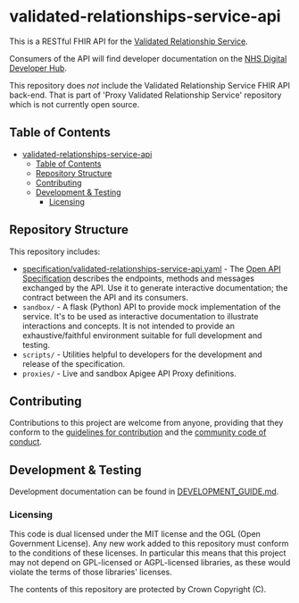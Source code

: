 # validated-relationships-service-api

This is a RESTful FHIR API for the [Validated Relationship Service](https://digital.nhs.uk/developer/api-catalogue/validated-relationship-service).

Consumers of the API will find developer documentation on the [NHS Digital Developer Hub](https://digital.nhs.uk/developer/api-catalogue/validated-relationship-service).

This repository does _not_ include the Validated Relationship Service FHIR API back-end. That is part of 'Proxy Validated Relationship Service' repository which is not currently open source.

## Table of Contents

-   [validated-relationships-service-api](#validated-relationships-service-api)
    -   [Table of Contents](#table-of-contents)
    -   [Repository Structure](#repository-structure)
    -   [Contributing](#contributing)
    -   [Development \& Testing](#development--testing)
        -   [Licensing](#licensing)

## Repository Structure

This repository includes:

-   [specification/validated-relationships-service-api.yaml](./specification/validated-relationships-service-api.yaml) - The [Open API Specification](https://swagger.io/docs/specification/about/) describes the endpoints, methods and messages exchanged by the API. Use it to generate interactive documentation; the contract between the API and its consumers.
-   `sandbox/` - A flask (Python) API to provide mock implementation of the service. It's to be used as interactive documentation to illustrate interactions and concepts. It is not intended to provide an exhaustive/faithful environment suitable for full development and testing.
-   `scripts/` - Utilities helpful to developers for the development and release of the specification.
-   `proxies/` - Live and sandbox Apigee API Proxy definitions.

## Contributing

Contributions to this project are welcome from anyone, providing that they conform to the [guidelines for contribution](./CONTRIBUTING.md) and the [community code of conduct](./CODE_OF_CONDUCT.md).

## Development & Testing

Development documentation can be found in [DEVELOPMENT_GUIDE.md](./DEVELOPMENT_GUIDE.md).

### Licensing

This code is dual licensed under the MIT license and the OGL (Open Government License). Any new work added to this repository must conform to the conditions of these licenses. In particular this means that this project may not depend on GPL-licensed or AGPL-licensed libraries, as these would violate the terms of those libraries' licenses.

The contents of this repository are protected by Crown Copyright (C).
